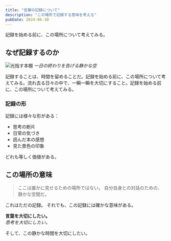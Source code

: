 ```yaml
---
title: "言葉の記録について"
description: "この場所で記録する意味を考える"
pubDate: 2024-06-30
---
```


記録を始める前に、この場所について考えてみる。

## なぜ記録するのか

![光指す本棚](/images/book_light.webp)
*一日の終わりを告げる静かな空*

記録することは、時間を留めることだ。記録を始める前に、この場所について考えてみる。流れ去る日々の中で、一瞬一瞬を大切にすること。記録を始める前に、この場所について考えてみる。

### 記録の形

記録には様々な形がある：

- 思考の断片
- 日常の気づき
- 読んだ本の感想
- 見た景色の印象

どれも等しく価値がある。

## この場所の意味

> ここは誰かに見せるための場所ではない。
> 自分自身との対話のための、静かな空間だ。

これはただの記録。
それでも、この記録には確かな意味がある。

**言葉を大切にしたい。**  
*思考を大切にしたい。*

そして、この静かな時間を大切にしたい。